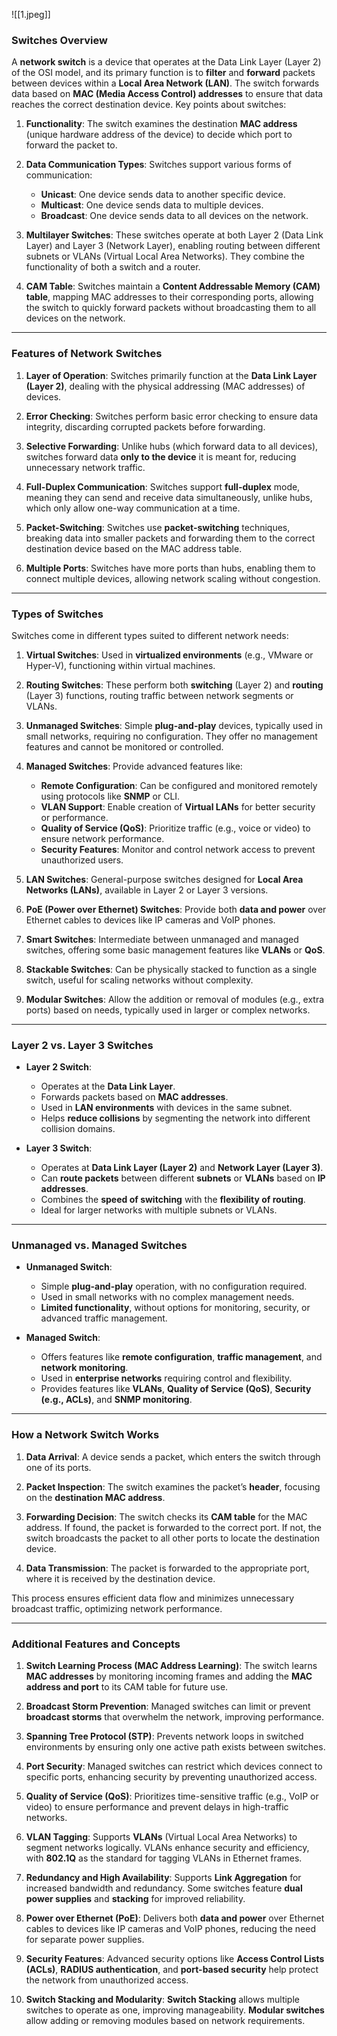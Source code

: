 ![[1.jpeg]]
### **Switches Overview**

A **network switch** is a device that operates at the Data Link Layer (Layer 2) of the OSI model, and its primary function is to **filter** and **forward** packets between devices within a **Local Area Network (LAN)**. The switch forwards data based on **MAC (Media Access Control) addresses** to ensure that data reaches the correct destination device. Key points about switches:

1. **Functionality**: The switch examines the destination **MAC address** (unique hardware address of the device) to decide which port to forward the packet to.
    
2. **Data Communication Types**: Switches support various forms of communication:
    
    - **Unicast**: One device sends data to another specific device.
    - **Multicast**: One device sends data to multiple devices.
    - **Broadcast**: One device sends data to all devices on the network.
3. **Multilayer Switches**: These switches operate at both Layer 2 (Data Link Layer) and Layer 3 (Network Layer), enabling routing between different subnets or VLANs (Virtual Local Area Networks). They combine the functionality of both a switch and a router.
    
4. **CAM Table**: Switches maintain a **Content Addressable Memory (CAM) table**, mapping MAC addresses to their corresponding ports, allowing the switch to quickly forward packets without broadcasting them to all devices on the network.

---
### **Features of Network Switches**

1. **Layer of Operation**: Switches primarily function at the **Data Link Layer (Layer 2)**, dealing with the physical addressing (MAC addresses) of devices.
    
2. **Error Checking**: Switches perform basic error checking to ensure data integrity, discarding corrupted packets before forwarding.
    
3. **Selective Forwarding**: Unlike hubs (which forward data to all devices), switches forward data **only to the device** it is meant for, reducing unnecessary network traffic.
    
4. **Full-Duplex Communication**: Switches support **full-duplex** mode, meaning they can send and receive data simultaneously, unlike hubs, which only allow one-way communication at a time.
    
5. **Packet-Switching**: Switches use **packet-switching** techniques, breaking data into smaller packets and forwarding them to the correct destination device based on the MAC address table.
    
6. **Multiple Ports**: Switches have more ports than hubs, enabling them to connect multiple devices, allowing network scaling without congestion.

---
### **Types of Switches**

Switches come in different types suited to different network needs:

1. **Virtual Switches**: Used in **virtualized environments** (e.g., VMware or Hyper-V), functioning within virtual machines.
    
2. **Routing Switches**: These perform both **switching** (Layer 2) and **routing** (Layer 3) functions, routing traffic between network segments or VLANs.
    
3. **Unmanaged Switches**: Simple **plug-and-play** devices, typically used in small networks, requiring no configuration. They offer no management features and cannot be monitored or controlled.
    
4. **Managed Switches**: Provide advanced features like:
    
    - **Remote Configuration**: Can be configured and monitored remotely using protocols like **SNMP** or CLI.
    - **VLAN Support**: Enable creation of **Virtual LANs** for better security or performance.
    - **Quality of Service (QoS)**: Prioritize traffic (e.g., voice or video) to ensure network performance.
    - **Security Features**: Monitor and control network access to prevent unauthorized users.
5. **LAN Switches**: General-purpose switches designed for **Local Area Networks (LANs)**, available in Layer 2 or Layer 3 versions.
    
6. **PoE (Power over Ethernet) Switches**: Provide both **data and power** over Ethernet cables to devices like IP cameras and VoIP phones.
    
7. **Smart Switches**: Intermediate between unmanaged and managed switches, offering some basic management features like **VLANs** or **QoS**.
    
8. **Stackable Switches**: Can be physically stacked to function as a single switch, useful for scaling networks without complexity.
    
9. **Modular Switches**: Allow the addition or removal of modules (e.g., extra ports) based on needs, typically used in larger or complex networks.
    
---
### **Layer 2 vs. Layer 3 Switches**

- **Layer 2 Switch**:
    
    - Operates at the **Data Link Layer**.
    - Forwards packets based on **MAC addresses**.
    - Used in **LAN environments** with devices in the same subnet.
    - Helps **reduce collisions** by segmenting the network into different collision domains.
- **Layer 3 Switch**:
    
    - Operates at **Data Link Layer (Layer 2)** and **Network Layer (Layer 3)**.
    - Can **route packets** between different **subnets** or **VLANs** based on **IP addresses**.
    - Combines the **speed of switching** with the **flexibility of routing**.
    - Ideal for larger networks with multiple subnets or VLANs.

---
### **Unmanaged vs. Managed Switches**

- **Unmanaged Switch**:
    
    - Simple **plug-and-play** operation, with no configuration required.
    - Used in small networks with no complex management needs.
    - **Limited functionality**, without options for monitoring, security, or advanced traffic management.
- **Managed Switch**:
    
    - Offers features like **remote configuration**, **traffic management**, and **network monitoring**.
    - Used in **enterprise networks** requiring control and flexibility.
    - Provides features like **VLANs**, **Quality of Service (QoS)**, **Security (e.g., ACLs)**, and **SNMP monitoring**.
    
---
### **How a Network Switch Works**

1. **Data Arrival**: A device sends a packet, which enters the switch through one of its ports.
    
2. **Packet Inspection**: The switch examines the packet’s **header**, focusing on the **destination MAC address**.
    
3. **Forwarding Decision**: The switch checks its **CAM table** for the MAC address. If found, the packet is forwarded to the correct port. If not, the switch broadcasts the packet to all other ports to locate the destination device.
    
4. **Data Transmission**: The packet is forwarded to the appropriate port, where it is received by the destination device.
    

This process ensures efficient data flow and minimizes unnecessary broadcast traffic, optimizing network performance.

---
### **Additional Features and Concepts**

1. **Switch Learning Process (MAC Address Learning)**: The switch learns **MAC addresses** by monitoring incoming frames and adding the **MAC address and port** to its CAM table for future use.
    
2. **Broadcast Storm Prevention**: Managed switches can limit or prevent **broadcast storms** that overwhelm the network, improving performance.
    
3. **Spanning Tree Protocol (STP)**: Prevents network loops in switched environments by ensuring only one active path exists between switches.
    
4. **Port Security**: Managed switches can restrict which devices connect to specific ports, enhancing security by preventing unauthorized access.
    
5. **Quality of Service (QoS)**: Prioritizes time-sensitive traffic (e.g., VoIP or video) to ensure performance and prevent delays in high-traffic networks.
    
6. **VLAN Tagging**: Supports **VLANs** (Virtual Local Area Networks) to segment networks logically. VLANs enhance security and efficiency, with **802.1Q** as the standard for tagging VLANs in Ethernet frames.
    
7. **Redundancy and High Availability**: Supports **Link Aggregation** for increased bandwidth and redundancy. Some switches feature **dual power supplies** and **stacking** for improved reliability.
    
8. **Power over Ethernet (PoE)**: Delivers both **data and power** over Ethernet cables to devices like IP cameras and VoIP phones, reducing the need for separate power supplies.
    
9. **Security Features**: Advanced security options like **Access Control Lists (ACLs)**, **RADIUS authentication**, and **port-based security** help protect the network from unauthorized access.
    
10. **Switch Stacking and Modularity**: **Switch Stacking** allows multiple switches to operate as one, improving manageability. **Modular switches** allow adding or removing modules based on network requirements.